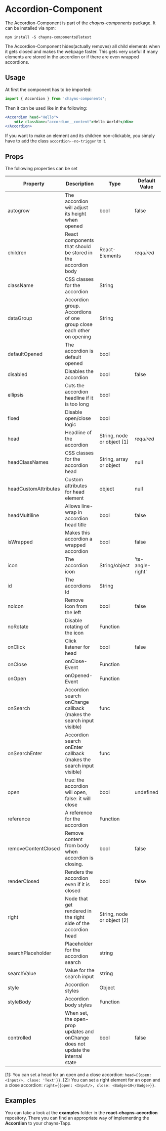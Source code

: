 # Accordion-Component

The Accordion-Component is part of the _chayns-components_ package. It can be
installed via npm:

    npm install -S chayns-components@latest

The Accordion-Component hides(actually removes) all child elements when it gets
closed and makes the webpage faster. This gets very useful if many elements are
stored in the accordion or if there are even wrapped accordions.

## Usage

At first the component has to be imported:

```jsx harmony
import { Accordion } from 'chayns-components';
```

Then it can be used like in the following:

```jsx harmony
<Accordion head="Hello">
    <div className="accordion__content">Hello World!</div>
</Accordion>
```

If you want to make an element and its children non-clickable, you simply have
to add the class `accordion--no-trigger` to it.

## Props

The following properties can be set

| Property             | Description                                                                     | Type                       | Default Value    |
| -------------------- | ------------------------------------------------------------------------------- | -------------------------- | ---------------- |
| autogrow             | The accordion will adjust its height when opened                                | bool                       | false            |
| children             | React components that should be stored in the accordion body                    | React-Elements             | _required_       |
| className            | CSS classes for the accordion                                                   | String                     |                  |
| dataGroup            | Accordion group. Accordions of one group close each other on opening            | String                     |                  |
| defaultOpened        | The accordion is default opened                                                 | bool                       |                  |
| disabled             | Disables the accordion                                                          | bool                       | false            |
| ellipsis             | Cuts the accordion headline if it is too long                                   | bool                       |                  |
| fixed                | Disable open/close logic                                                        | bool                       |                  |
| head                 | Headline of the accordion                                                       | String, node or object [1] | _required_       |
| headClassNames       | CSS classes for the accordion head                                              | String, array or object    | null             |
| headCustomAttributes | Custom attributes for head element                                              | object                     | null             |
| headMultiline        | Allows line-wrap in accordion head title                                        | bool                       | false            |
| isWrapped            | Makes this accordion a wrapped accordion                                        | bool                       | false            |
| icon                 | The accordion icon                                                              | String/object              | 'ts-angle-right' |
| id                   | The accordions Id                                                               | String                     |                  |
| noIcon               | Remove Icon from the left                                                       | bool                       | false            |
| noRotate             | Disable rotating of the icon                                                    | Function                   |                  |
| onClick              | Click listener for head                                                         | bool                       | false            |
| onClose              | onClose-Event                                                                   | Function                   |                  |
| onOpen               | onOpened-Event                                                                  | Function                   |                  |
| onSearch             | Accordion search onChange callback (makes the search input visible)             | func                       |                  |
| onSearchEnter        | Accordion search onEnter callback (makes the search input visible)              | func                       |                  |
| open                 | true: the accordion will open, false: it will close                             | bool                       | undefined        |
| reference            | A reference for the accordion                                                   | Function                   |                  |
| removeContentClosed  | Remove content from body when accordion is closing.                             | bool                       | false            |
| renderClosed         | Renders the accordion even if it is closed                                      | bool                       | false            |
| right                | Node that get rendered in the right side of the accordion head                  | String, node or object [2] |                  |
| searchPlaceholder    | Placeholder for the accordion search                                            | string                     |                  |
| searchValue          | Value for the search input                                                      | string                     |                  |
| style                | Accordion styles                                                                | Object                     |                  |
| styleBody            | Accordion body styles                                                           | Function                   |                  |
| controlled           | When set, the open-prop updates and onChange does not update the internal state | bool                       | false            |

[1]: You can set a head for an open and a close accordion:
`head={{open: <Input/>, close: 'Text'}}`. [2]: You can set a right element for
an open and a close accordion:
`right={{open: <Input/>, close: <Badge>10</Badge>}}`.

## Examples

You can take a look at the **examples** folder in the **react-chayns-accordion**
repository. There you can find an appropriate way of implementing the
**Accordion** to your chayns-Tapp.
